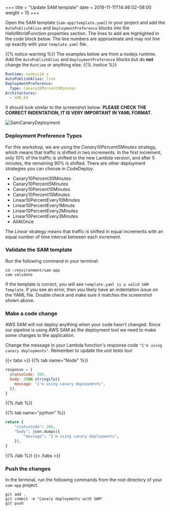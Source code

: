 +++
title = "Update SAM template"
date = 2019-11-11T14:46:02-08:00
weight = 15
+++

Open the SAM template (`sam-app/template.yaml`) in your project and add the `AutoPublishAlias` and
`DeploymentPreference` blocks into the HelloWorldFunction properties section. The lines to add are
highlighted in the code block below. The line numbers are approximate and may not line up exactly
with your `template.yaml` file.

{{% notice warning %}}
The examples below are from a nodejs runtime. Add the `AutoPublishAlias` and
`DeploymentPreference` blocks but do **not** change the `Runtime` or anything else.
{{% /notice %}}

```yaml {linenos=true,hl_lines=["2-4"],linenostart=20}
Runtime: nodejs14.x
AutoPublishAlias: live
DeploymentPreference:
  Type: Canary10Percent5Minutes
Architectures:
  - x86_64
```

It should look similar to the screenshot below: **PLEASE CHECK THE CORRECT INDENTATION, IT IS VERY
IMPORTANT IN YAML FORMAT.**

![SamCanaryDeployment](/images/screenshot-canary-sam.png)

### Deployment Preference Types

For this workshop, we are using the _Canary10Percent5Minutes_ strategy, which means that traffic is
shifted in two increments. In the first increment, only 10% of the traffic is shifted to the new
Lambda version, and after 5 minutes, the remaining 90% is shifted. There are other deployment
strategies you can choose in CodeDeploy:

- Canary10Percent30Minutes
- Canary10Percent5Minutes
- Canary10Percent10Minutes
- Canary10Percent15Minutes
- Linear10PercentEvery10Minutes
- Linear10PercentEvery1Minute
- Linear10PercentEvery2Minutes
- Linear10PercentEvery3Minutes
- AllAtOnce

The _Linear_ strategy means that traffic is shifted in equal increments with an equal number of time interval between each increment.

### Validate the SAM template

Run the following command in your terminal:

```
cd ~/environment/sam-app
sam validate
```

If the template is correct, you will see `template.yaml is a valid SAM Template`. If you see an
error, then you likely have an indentation issue on the YAML file. Double check and make sure it
matches the screenshot shown above.

### Make a code change

AWS SAM will not deploy anything when your code hasn't changed. Since our pipeline is using AWS SAM
as the deployment tool we need to make some changes to the application.

Change the message in your Lambda function's response code `"I'm using canary deployments"`.
Remember to update the unit tests too!

{{< tabs >}}
{{% tab name="Node" %}}

```javascript
response = {
  statusCode: 200,
  body: JSON.stringify({
    message: "I'm using canary deployments",
  }),
}
```

{{% /tab %}}

{{% tab name="python" %}}

```python
return {
    "statusCode": 200,
    "body": json.dumps({
        "message": "I'm using canary deployments",
    }),
}
```

{{% /tab %}}
{{< /tabs >}}

### Push the changes

In the terminal, run the following commands from the root directory of your `sam-app` project.

```
git add .
git commit -m "Canary deployments with SAM"
git push
```
